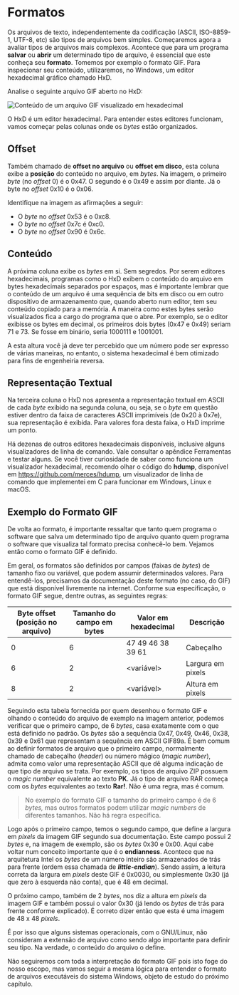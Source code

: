 # Formatos

Os arquivos de texto, independentemente da codificação (ASCII, ISO-8859-1, UTF-8, etc) são tipos de arquivos bem simples. Começaremos agora a avaliar tipos de arquivos mais complexos. Acontece que para um programa **salvar** ou **abrir** um determinado tipo de arquivo, é essencial que este conheça seu **formato**. Tomemos por exemplo o formato GIF. Para inspecionar seu conteúdo, utilizaremos, no Windows, um editor hexadecimal gráfico chamado HxD.

Analise o seguinte arquivo GIF aberto no HxD:

![Conteúdo de um arquivo GIF visualizado em hexadecimal](../.gitbook/assets/hxdgif.png)

O HxD é um editor hexadecimal. Para entender estes editores funcionam, vamos começar pelas colunas onde os _bytes_ estão organizados.

## **Offset**

Também chamado de **offset no arquivo** ou **offset em disco**, esta coluna exibe a **posição** do conteúdo no arquivo, em _bytes_. Na imagem, o primeiro _byte_ (no _offset_ 0) é o 0x47. O segundo é o 0x49 e assim por diante. Já o byte no _offset_ 0x10 é o 0x06.

Identifique na imagem as afirmações a seguir:

* O _byte_ no _offset_ 0x53 é o 0xc8.
* O _byte_ no _offset_ 0x7c é 0xc0.
* O _byte_ no _offset_ 0x90 é 0x6c.

## **Conteúdo**

A próxima coluna exibe os _bytes_ em si. Sem segredos. Por serem editores hexadecimais, programas como o HxD exibem o conteúdo do arquivo em bytes hexadecimais separados por espaços, mas é importante lembrar que o conteúdo de um arquivo é uma sequência de bits em disco ou em outro dispositivo de armazenamento que, quando aberto num editor, tem seu conteúdo copiado para a memória. A maneira como estes bytes serão visualizados fica a cargo do programa que o abre. Por exemplo, se o editor exibisse os bytes em decimal, os primeiros dois bytes (0x47 e 0x49) seriam 71 e 73. Se fosse em binário, seria 1000111 e 1001001.

A esta altura você já deve ter percebido que um número pode ser expresso de várias maneiras, no entanto, o sistema hexadecimal é bem otimizado para fins de engenheiria reversa.

## **Representação Textual**

Na terceira coluna o HxD nos apresenta a representação textual em ASCII de cada _byte_ exibido na segunda coluna, ou seja, se o _byte_ em questão estiver dentro da faixa de caracteres ASCII imprimíveis (de 0x20 à 0x7e), sua representação é exibida. Para valores fora desta faixa, o HxD imprime um ponto.

Há dezenas de outros editores hexadecimais disponíveis, inclusive alguns visualizadores de linha de comando. Vale consultar o apêndice Ferramentas e testar alguns. Se você tiver curiosidade de saber como funciona um visualizador hexadecimal, recomendo olhar o código do **hdump**, disponível em https://github.com/merces/hdump, um visualizador de linha de comando que implementei em C para funcionar em Windows, Linux e macOS.

## **Exemplo do Formato GIF**

De volta ao formato, é importante ressaltar que tanto quem programa o software que salva um determinado tipo de arquivo quanto quem programa o software que visualiza tal formato precisa conhecê-lo bem. Vejamos então como o formato GIF é definido.

Em geral, os formatos são definidos por campos (faixas de _bytes_) de tamanho fixo ou variável, que podem assumir determinados valores. Para entendê-los, precisamos da documentação deste formato (no caso, do GIF) que está disponível livremente na internet. Conforme sua especificação, o formato GIF segue, dentre outras, as seguintes regras:

| Byte offset (posição no arquivo) | Tamanho do campo em bytes | Valor em hexadecimal | Descrição         |
| -------------------------------- | ------------------------- | -------------------- | ----------------- |
| 0                                | 6                         | 47 49 46 38 39 61    | Cabeçalho         |
| 6                                | 2                         | \<variável>          | Largura em pixels |
| 8                                | 2                         | \<variável>          | Altura em pixels  |

Seguindo esta tabela fornecida por quem desenhou o formato GIF e olhando o conteúdo do arquivo de exemplo na imagem anterior, podemos verificar que o primeiro campo, de 6 _bytes_, casa exatamente com o que está definido no padrão. Os _bytes_ são a sequência 0x47, 0x49, 0x46, 0x38, 0x39 e 0x61 que representam a sequência em ASCII GIF89a. É bem comum ao definir formatos de arquivo que o primeiro campo, normalmente chamado de cabeçalho (_header_) ou número mágico (_magic number_), admita como valor uma representação ASCII que dê alguma indicação de que tipo de arquivo se trata. Por exemplo, os tipos de arquivo ZIP possuem o _magic number_ equivalente ao texto **PK**. Já o tipo de arquivo RAR começa com os _bytes_ equivalentes ao texto **Rar!**. Não é uma regra, mas é comum.

> No exemplo do formato GIF o tamanho do primeiro campo é de 6 _bytes,_ mas outros formatos podem utilizar _magic numbers_ de diferentes tamanhos. Não há regra específica.

Logo após o primeiro campo, temos o segundo campo, que define a largura em _pixels_ da imagem GIF segundo sua documentação. Este campo possui 2 _bytes_ e, na imagem de exemplo, são os _bytes_ 0x30 e 0x00. Aqui cabe voltar num conceito importante que é o **endianness**. Acontece que na arquitetura Intel os _bytes_ de um número inteiro são armazenados de trás para frente (ordem essa chamada de _**little-endian**_). Sendo assim, a leitura correta da largura em _pixels_ deste GIF é 0x0030, ou simplesmente 0x30 (já que zero à esquerda não conta), que é 48 em decimal.

O próximo campo, também de 2 _bytes_, nos diz a altura em _pixels_ da imagem GIF e também possui o valor 0x30 (já lendo os _bytes_ de trás para frente conforme explicado). É correto dizer então que esta é uma imagem de 48 x 48 _pixels_.

É por isso que alguns sistemas operacionais, com o GNU/Linux, não consideram a extensão de arquivo como sendo algo importante para definir seu tipo. Na verdade, o conteúdo do arquivo o define.

Não seguiremos com toda a interpretação do formato GIF pois isto foge do nosso escopo, mas vamos seguir a mesma lógica para entender o formato de arquivos executáveis do sistema Windows, objeto de estudo do próximo capítulo.
